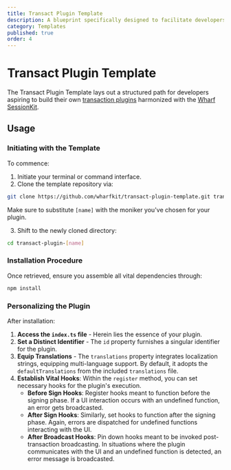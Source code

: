 ```yaml
---
title: Transact Plugin Template
description: A blueprint specifically designed to facilitate developers in creating transaction plugins for integration with the Wharf SessionKit.
category: Templates
published: true
order: 4
---
```


# Transact Plugin Template

The Transact Plugin Template lays out a structured path for developers aspiring to build their own [transaction plugins](/docs/session-kit/transact-plugin) harmonized with the [Wharf SessionKit](/docs/session-kit).

## Usage

### Initiating with the Template

To commence:

1. Initiate your terminal or command interface.
2. Clone the template repository via:
```bash
git clone https://github.com/wharfkit/transact-plugin-template.git transact-plugin-[name]
```
Make sure to substitute `[name]` with the moniker you've chosen for your plugin.

3. Shift to the newly cloned directory:
```bash
cd transact-plugin-[name]
```

### Installation Procedure

Once retrieved, ensure you assemble all vital dependencies through:
```bash
npm install
```

### Personalizing the Plugin

After installation:

1. **Access the `index.ts` file** - Herein lies the essence of your plugin.
2. **Set a Distinct Identifier** - The `id` property furnishes a singular identifier for the plugin.
3. **Equip Translations** - The `translations` property integrates localization strings, equipping multi-language support. By default, it adopts the `defaultTranslations` from the included `translations` file.
4. **Establish Vital Hooks**: Within the `register` method, you can set necessary hooks for the plugin's execution.
   - **Before Sign Hooks**: Register hooks meant to function before the signing phase. If a UI interaction occurs with an undefined function, an error gets broadcasted.
   - **After Sign Hooks**: Similarly, set hooks to function after the signing phase. Again, errors are dispatched for undefined functions interacting with the UI.
   - **After Broadcast Hooks**: Pin down hooks meant to be invoked post-transaction broadcasting. In situations where the plugin communicates with the UI and an undefined function is detected, an error message is broadcasted.

